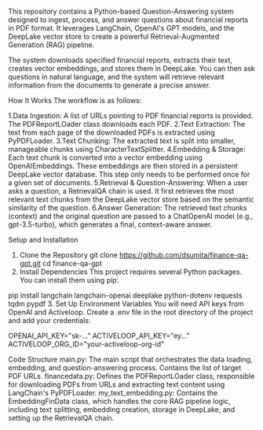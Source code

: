 This repository contains a Python-based Question-Answering system designed to ingest, process, and answer questions about financial reports in PDF format. It leverages LangChain, OpenAI's GPT models, and the DeepLake vector store to create a powerful Retrieval-Augmented Generation (RAG) pipeline.

The system downloads specified financial reports, extracts their text, creates vector embeddings, and stores them in DeepLake. You can then ask questions in natural language, and the system will retrieve relevant information from the documents to generate a precise answer.

How It Works
The workflow is as follows:

1.Data Ingestion: A list of URLs pointing to PDF financial reports is provided. The PDFReportLOader class downloads each PDF.
2.Text Extraction: The text from each page of the downloaded PDFs is extracted using PyPDFLoader.
3.Text Chunking: The extracted text is split into smaller, manageable chunks using CharacterTextSplitter.
4.Embedding & Storage: Each text chunk is converted into a vector embedding using OpenAIEmbeddings. These embeddings are then stored in a persistent DeepLake vector database. This step only needs to be performed once for a given set of documents.
5.Retrieval & Question-Answering: When a user asks a question, a RetrievalQA chain is used. It first retrieves the most relevant text chunks from the DeepLake vector store based on the semantic similarity of the question.
6.Answer Generation: The retrieved text chunks (context) and the original question are passed to a ChatOpenAI model (e.g., gpt-3.5-turbo), which generates a final, context-aware answer.


Setup and Installation
1. Clone the Repository
git clone https://github.com/dsumita/finance-qa-gpt.git
cd finance-qa-gpt
2. Install Dependencies
This project requires several Python packages. You can install them using pip:

pip install langchain langchain-openai deeplake python-dotenv requests tqdm pypdf
3. Set Up Environment Variables
You will need API keys from OpenAI and Activeloop. Create a .env file in the root directory of the project and add your credentials:

OPENAI_API_KEY="sk-..."
ACTIVELOOP_API_KEY="ey..."
ACTIVELOOP_ORG_ID="your-activeloop-org-id"

Code Structure
main.py: The main script that orchestrates the data loading, embedding, and question-answering process. Contains the list of target PDF URLs.
financedata.py: Defines the PDFReportLOader class, responsible for downloading PDFs from URLs and extracting text content using LangChain's PyPDFLoader.
my_text_embedding.py: Contains the EmbeddingFinData class, which handles the core RAG pipeline logic, including text splitting, embedding creation, storage in DeepLake, and setting up the RetrievalQA chain.
